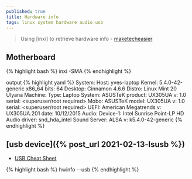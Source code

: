 ```yaml
---
published: true
title: Hardware info
tags: linux system hardware audio usb
---
```

> Using [inxi] to retrieve hardware info - [maketecheasier](https://www.maketecheasier.com/check-hardware-information-linux/)

## Motherboard
{% highlight bash %}
inxi -SMA
{% endhighlight %}

output
{% highlight yaml %}
System:    Host: yves-laptop Kernel: 5.4.0-42-generic x86_64 bits: 64 Desktop: Cinnamon 4.6.6 
           Distro: Linux Mint 20 Ulyana 
Machine:   Type: Laptop System: ASUSTeK product: UX305UA v: 1.0 
           serial: <superuser/root required> 
           Mobo: ASUSTeK model: UX305UA v: 1.0 serial: <superuser/root required> 
           UEFI: American Megatrends v: UX305UA.201 date: 10/12/2015 
Audio:     Device-1: Intel Sunrise Point-LP HD Audio driver: snd_hda_intel 
           Sound Server: ALSA v: k5.4.0-42-generic 
{% endhighlight %}

## [usb device]({% post_url 2021-02-13-lsusb %})

- [USB Cheat Sheet](https://fabiensanglard.net/usbcheat/index.html)

{% highlight bash %}
hwinfo --usb
{% endhighlight %}
